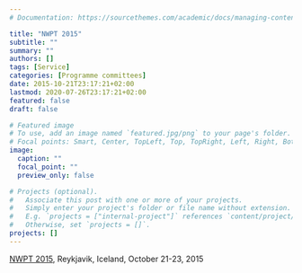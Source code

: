 ```yaml
---
# Documentation: https://sourcethemes.com/academic/docs/managing-content/

title: "NWPT 2015"
subtitle: ""
summary: ""
authors: []
tags: [Service]
categories: [Programme committees]
date: 2015-10-21T23:17:21+02:00
lastmod: 2020-07-26T23:17:21+02:00
featured: false
draft: false

# Featured image
# To use, add an image named `featured.jpg/png` to your page's folder.
# Focal points: Smart, Center, TopLeft, Top, TopRight, Left, Right, BottomLeft, Bottom, BottomRight.
image:
  caption: ""
  focal_point: ""
  preview_only: false

# Projects (optional).
#   Associate this post with one or more of your projects.
#   Simply enter your project's folder or file name without extension.
#   E.g. `projects = ["internal-project"]` references `content/project/deep-learning/index.md`.
#   Otherwise, set `projects = []`.
projects: []
---
```

[NWPT 2015](http://icetcs.ru.is/nwpt2015/), Reykjavik, Iceland, October 21-23, 2015
